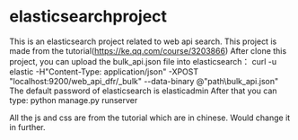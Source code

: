 # elasticsearchproject
This is an elasticsearch project related to web api search. This project is made from the tutorial(https://ke.qq.com/course/3203866)
After clone this project, you can upload the bulk_api.json file into elasticsearch：
curl -u elastic -H"Content-Type: application/json" -XPOST "localhost:9200/web_api_dfr/_bulk" --data-binary @"path\bulk_api.json"
The default password of elasticsearch is elasticadmin
After that you can type: python manage.py runserver

All the js and css are from the tutorial which are in chinese. Would change it in further.
